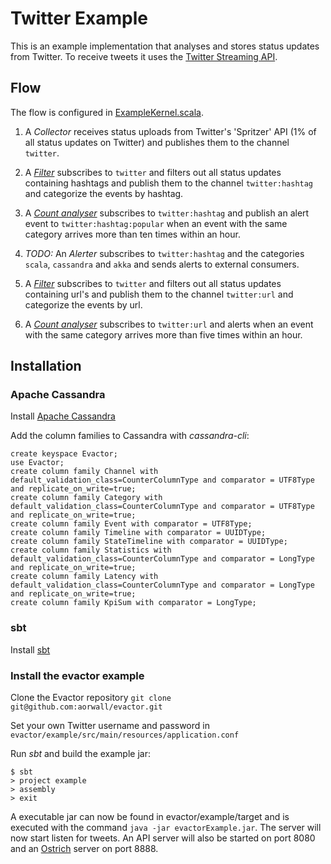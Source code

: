 Twitter Example
====================
This is an example implementation that analyses and stores status updates 
from Twitter. To receive tweets it uses the [Twitter Streaming API](https://dev.twitter.com/docs/streaming-api).

Flow
---------------------
The flow is configured in [ExampleKernel.scala](https://github.com/aorwall/evactor/blob/master/example/src/main/scala/org/evactor/ExampleKernel.scala).

1.  A *Collector* receives status uploads from Twitter's 'Spritzer' API (1% 
    of all status updates on Twitter) and publishes them to the channel `twitter`.
    
2.  A [*Filter*](https://github.com/aorwall/evactor/blob/master/core/src/main/scala/org/evactor/process/route/Filter.scala) subscribes to `twitter` and filters out
    all status updates containing hashtags and publish them to the channel
    `twitter:hashtag` and categorize the events by hashtag.
    
3.  A [*Count analyser*](https://github.com/aorwall/evactor/blob/master/core/src/main/scala/org/evactor/process/analyse/count/CountAnalyser.scala) subscribes to `twitter:hashtag` and publish an
    alert event to `twitter:hashtag:popular` when an event with the same 
    category arrives more than ten times within an hour.    
    
4.  *TODO:* An *Alerter* subscribes to `twitter:hashtag` and the categories
    `scala`, `cassandra` and `akka` and sends alerts to external consumers.
    
5.  A [*Filter*](https://github.com/aorwall/evactor/blob/master/core/src/main/scala/org/evactor/process/route/Filter.scala) subscribes to `twitter` and filters out
    all status updates containing url's and publish them to the channel
    `twitter:url` and categorize the events by url.
    
6.  A [*Count analyser*](https://github.com/aorwall/evactor/blob/master/core/src/main/scala/org/evactor/process/analyse/count/CountAnalyser.scala) subscribes to `twitter:url` and alerts when an
     event with the same category arrives more than five times within an hour.    

Installation
---------------------

### Apache Cassandra
Install [Apache Cassandra](http://wiki.apache.org/cassandra/GettingStarted)

Add the column families to Cassandra with *cassandra-cli*:
```text
create keyspace Evactor;
use Evactor;
create column family Channel with default_validation_class=CounterColumnType and comparator = UTF8Type and replicate_on_write=true;
create column family Category with default_validation_class=CounterColumnType and comparator = UTF8Type and replicate_on_write=true;
create column family Event with comparator = UTF8Type;
create column family Timeline with comparator = UUIDType;
create column family StateTimeline with comparator = UUIDType;
create column family Statistics with default_validation_class=CounterColumnType and comparator = LongType and replicate_on_write=true;
create column family Latency with default_validation_class=CounterColumnType and comparator = LongType and replicate_on_write=true;
create column family KpiSum with comparator = LongType;
``` 

### sbt
Install [sbt](https://github.com/harrah/xsbt/wiki/Getting-Started-Setup)

### Install the evactor example

Clone the Evactor repository `git clone git@github.com:aorwall/evactor.git`

Set your own Twitter username and password in `evactor/example/src/main/resources/application.conf`

Run *sbt* and build the example jar:
```text
$ sbt
> project example
> assembly
> exit
```

A executable jar can now be found in evactor/example/target and is executed with the command `java -jar evactorExample.jar`. The server will now start listen for tweets. An API server will also be started on port 8080 and an [Ostrich](https://github.com/twitter/ostrich) server on port 8888.